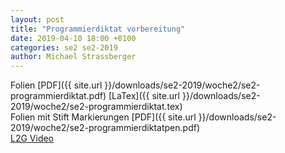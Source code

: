 ```yaml
---
layout: post
title: "Programmierdiktat vorbereitung"
date: 2019-04-10 18:00 +0100
categories: se2 se2-2019
author: Michael Strassberger
---
```


Folien [PDF]({{ site.url }}/downloads/se2-2019/woche2/se2-programmierdiktat.pdf) [LaTex]({{ site.url }}/downloads/se2-2019/woche2/se2-programmierdiktat.tex)   
Folien mit Stift Markierungen [PDF]({{ site.url }}/downloads/se2-2019/woche2/se2-programmierdiktatpen.pdf)   
[L2G Video](https://lecture2go.uni-hamburg.de/l2go/-/get/v/24435)   